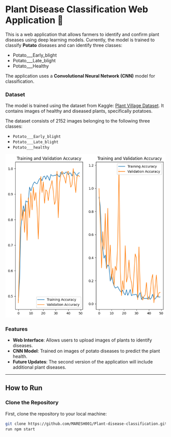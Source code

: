 # Plant Disease Classification Web Application 🌱

This is a web application that allows farmers to identify and confirm plant diseases using deep learning models. Currently, the model is trained to classify **Potato** diseases and can identify three classes: 
- Potato___Early_blight
- Potato___Late_blight
- Potato___Healthy

The application uses a **Convolutional Neural Network (CNN)** model for classification.

### Dataset
The model is trained using the dataset from Kaggle: [Plant Village Dataset](https://www.kaggle.com/datasets/arjuntejaswi/plant-village). It contains images of healthy and diseased plants, specifically potatoes.

The dataset consists of 2152 images belonging to the following three classes:
- `Potato___Early_blight`
- `Potato___Late_blight`
- `Potato___healthy`

![Model Accuracy](https://github.com/MARESH001/Plant-disease-classification/blob/main/output.png)

### Features
- **Web Interface**: Allows users to upload images of plants to identify diseases.
- **CNN Model**: Trained on images of potato diseases to predict the plant health.
- **Future Updates**: The second version of the application will include additional plant diseases.

---

## How to Run

### Clone the Repository

First, clone the repository to your local machine:
```bash
git clone https://github.com/MARESH001/Plant-disease-classification.git
run npm start
```
